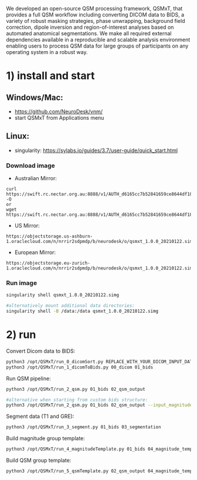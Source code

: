 We developed an open-source QSM processing framework, QSMxT, that provides a full QSM workflow including converting DICOM data to BIDS, a variety of robust masking strategies, phase unwrapping, background field correction, dipole inversion and region-of-interest analyses based on automated anatomical segmentations. We make all required external dependencies available in a reproducible and scalable analysis environment enabling users to process QSM data for large groups of participants on any operating system in a robust way. 

# 1) install and start
## Windows/Mac:
- https://github.com/NeuroDesk/vnm/
- start QSMxT from Applications menu

## Linux:
- singularity: https://sylabs.io/guides/3.7/user-guide/quick_start.html

### Download image
- Australian Mirror: 
```
curl https://swift.rc.nectar.org.au:8888/v1/AUTH_d6165cc7b52841659ce8644df1884d5e/singularityImages/qsmxt_1.0.0_20210122.simg -O
or
wget https://swift.rc.nectar.org.au:8888/v1/AUTH_d6165cc7b52841659ce8644df1884d5e/singularityImages/qsmxt_1.0.0_20210122.simg
```
- US Mirror: 
```
https://objectstorage.us-ashburn-1.oraclecloud.com/n/nrrir2sdpmdp/b/neurodesk/o/qsmxt_1.0.0_20210122.simg
```
- European Mirror: 
```
https://objectstorage.eu-zurich-1.oraclecloud.com/n/nrrir2sdpmdp/b/neurodesk/o/qsmxt_1.0.0_20210122.simg
```

### Run image
```bash
singularity shell qsmxt_1.0.0_20210122.simg

#alternatively mount additional data directories:
singularity shell -B /data:/data qsmxt_1.0.0_20210122.simg
```


# 2) run
Convert Dicom data to BIDS:
```bash
python3 /opt/QSMxT/run_0_dicomSort.py REPLACE_WITH_YOUR_DICOM_INPUT_DATA_DIRECTORY 00_dicom
python3 /opt/QSMxT/run_1_dicomToBids.py 00_dicom 01_bids
```
Run QSM pipeline:
```bash
python3 /opt/QSMxT/run_2_qsm.py 01_bids 02_qsm_output

#alternative when starting from custom bids structure:
python3 /opt/QSMxT/run_2_qsm.py 01_bids 02_qsm_output --input_magnitude_pattern swi/*mag*.nii* --input_phase_pattern swi/*phase*.nii*
```
Segment data (T1 and GRE):
```bash
python3 /opt/QSMxT/run_3_segment.py 01_bids 03_segmentation
```
Build magnitude group template:
```bash
python3 /opt/QSMxT/run_4_magnitudeTemplate.py 01_bids 04_magnitude_template
```
Build QSM group template:
```bash
python3 /opt/QSMxT/run_5_qsmTemplate.py 02_qsm_output 04_magnitude_template 05_qsm_template
```
